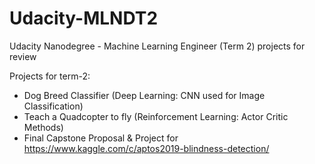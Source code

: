 # Udacity-MLNDT2
Udacity Nanodegree - Machine Learning Engineer (Term 2) projects for review

Projects for term-2:
* Dog Breed Classifier (Deep Learning: CNN used for Image Classification)
* Teach a Quadcopter to fly (Reinforcement Learning: Actor Critic Methods) 
* Final Capstone Proposal & Project for https://www.kaggle.com/c/aptos2019-blindness-detection/

